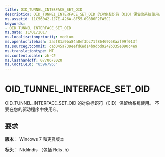 ```yaml
---
title: OID_TUNNEL_INTERFACE_SET_OID
description: OID_TUNNEL_INTERFACE_SET_OID 的对象标识符（OID）保留给系统使用。 不要在您的驱动程序中使用它。
ms.assetid: 11C56042-1D7E-426A-8F55-098B6F2FA5C9
keywords:
- OID_TUNNEL_INTERFACE_SET_OID
ms.date: 11/01/2017
ms.localizationpriority: medium
ms.openlocfilehash: 3aaf81a9ba84a0ef3bc71f86469268aaf99f013f
ms.sourcegitcommit: ca5045a739eefd6ed14b9dbd9249b335e090c4e9
ms.translationtype: MT
ms.contentlocale: zh-CN
ms.lasthandoff: 07/06/2020
ms.locfileid: "85967953"
---
```

# <a name="oid_tunnel_interface_set_oid"></a>OID_TUNNEL_INTERFACE_SET_OID

OID_TUNNEL_INTERFACE_SET_OID 的对象标识符（OID）保留给系统使用。 不要在您的驱动程序中使用它。

## <a name="requirements"></a>要求

**版本**： Windows 7 和更高版本

**标头**： Ntddndis （包括 Ndis .h）


